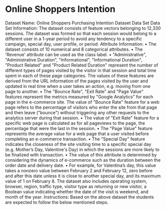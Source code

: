 # Online Shoppers Intention
Dataset Name: Online Shoppers Purchasing Intention Dataset Data Set
Data Set Information: The dataset consists of feature vectors belonging to 12,330 sessions.
The dataset was formed so that each session
would belong to a different user in a 1-year period to avoid
any tendency to a specific campaign, special day, user
profile, or period.
Attribute Information:
•	The dataset consists of 10 numerical and 8 categorical attributes.
•	The 'Revenue' attribute can be used as the class label.
•	"Administrative", "Administrative Duration", "Informational", "Informational Duration", "Product Related" and "Product Related Duration" represent the number of different types of pages visited by the visitor in that session and total time spent in each of these page categories. The values of these features are derived from the URL information of the pages visited by the user and updated in real time when a user takes an action, e.g. moving from one page to another.
•	 The "Bounce Rate", "Exit Rate" and "Page Value" features represent the metrics measured by "Google Analytics" for each page in the e-commerce site. The value of "Bounce Rate" feature for a web page refers to the percentage of visitors who enter the site from that page and then leave ("bounce") without triggering any other requests to the analytics server during that session.
•	 The value of "Exit Rate" feature for a specific web page is calculated as for all pageviews to the page, the percentage that were the last in the session. 
•	The "Page Value" feature represents the average value for a web page that a user visited before completing an e-commerce transaction. 
•	The "Special Day" feature indicates the closeness of the site visiting time to a specific special day (e.g. Mother’s Day, Valentine's Day) in which the sessions are more likely to be finalized with transaction. 
•	The value of this attribute is determined by considering the dynamics of e-commerce such as the duration between the order date and delivery date. 
•	For example, for Valentina’s day, this value takes a nonzero value between February 2 and February 12, zero before and after this date unless it is close to another special day, and its maximum value of 1 on February 8. The dataset also includes operating system, browser, region, traffic type, visitor type as returning or new visitor, a Boolean value indicating whether the date of the visit is weekend, and month of the year.
Instructions:  Based on the above dataset the students are expected to follow the below mentioned steps.
